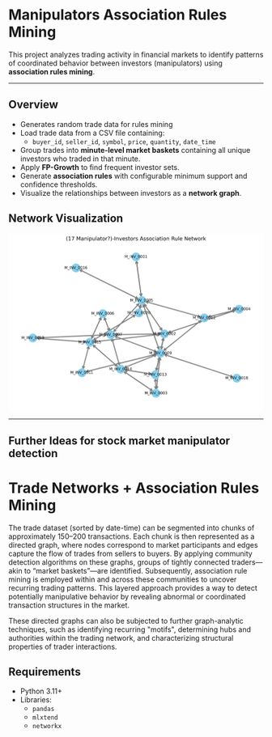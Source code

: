 # Manipulators Association Rules Mining

This project analyzes trading activity in financial markets to identify patterns of coordinated behavior between investors (manipulators) using **association rules mining**.

---

## Overview

- Generates random trade data for rules mining
- Load trade data from a CSV file containing:
  - `buyer_id`, `seller_id`, `symbol`, `price`, `quantity`, `date_time`
- Group trades into **minute-level market baskets** containing all unique investors who traded in that minute.
- Apply **FP-Growth** to find frequent investor sets.
- Generate **association rules** with configurable minimum support and confidence thresholds.
- Visualize the relationships between investors as a **network graph**.

## Network Visualization

![Investor Association Network](investor_network.png)

---

## Further Ideas for stock market manipulator detection
# Trade Networks + Association Rules Mining
The trade dataset (sorted by date-time) can be segmented into chunks of approximately 150–200 transactions. Each chunk is then represented as a directed graph, where nodes correspond to market participants and edges capture the flow of trades from sellers to buyers. By applying community detection algorithms on these graphs, groups of tightly connected traders—akin to “market baskets”—are identified. Subsequently, association rule mining is employed within and across these communities to uncover recurring trading patterns. This layered approach provides a way to detect potentially manipulative behavior by revealing abnormal or coordinated transaction structures in the market.

These directed graphs can also be subjected to further graph-analytic techniques, such as identifying recurring "motifs", determining hubs and authorities within the trading network, and characterizing structural properties of trader interactions.

## Requirements

- Python 3.11+
- Libraries:
  - `pandas`
  - `mlxtend`
  - `networkx`


